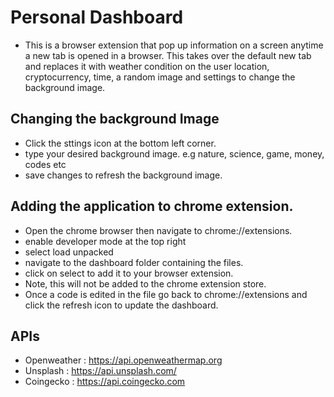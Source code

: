 # Personal Dashboard
- This is a browser extension that pop up information on a screen anytime a new tab is opened in a browser. This takes over the default new tab and replaces it with weather condition on the user location, cryptocurrency, time, a random image and settings to change the background image.


## Changing the background Image
- Click the sttings icon at the bottom left corner.
- type your desired background image. e.g  nature, science, game, money, codes etc
- save changes to refresh the background image.



## Adding the application to chrome extension.
- Open the chrome browser then navigate to chrome://extensions.  
- enable developer mode at the top right 
- select load unpacked
- navigate to the dashboard folder containing the files.
- click on select to add it to your browser extension. 
- Note, this will not be added to the chrome extension store.
- Once a code is edited in the file go back to chrome://extensions and click the refresh icon to update the dashboard. 


## APIs
- Openweather : https://api.openweathermap.org 
- Unsplash : https://api.unsplash.com/ 
- Coingecko : https://api.coingecko.com







